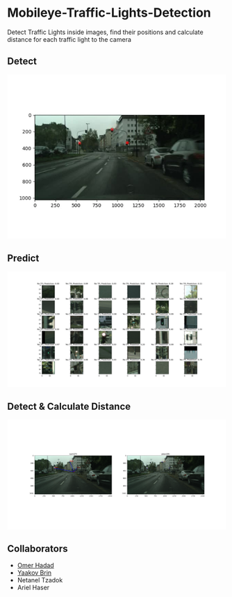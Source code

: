 # Mobileye-Traffic-Lights-Detection
Detect Traffic Lights inside images, find their positions and calculate distance for each traffic light to the camera

## Detect
![Image](./Figure_1.jpg)

## Predict
![Image](./part2/TFL-Predict.png)

## Detect & Calculate Distance
![Image](./Figure_2.png)

## Collaborators
- [Omer Hadad](https://github.com/omerhad)
- [Yaakov Brin](https://github.com/YB5)
- Netanel Tzadok
- Ariel Haser
